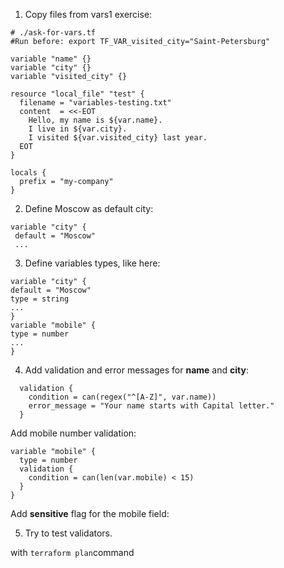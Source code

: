 1. Copy files from vars1 exercise:
````
# ./ask-for-vars.tf
#Run before: export TF_VAR_visited_city="Saint-Petersburg"

variable "name" {}
variable "city" {}
variable "visited_city" {}

resource "local_file" "test" {
  filename = "variables-testing.txt"
  content  = <<-EOT
    Hello, my name is ${var.name}.
    I live in ${var.city}.
    I visited ${var.visited_city} last year.
  EOT
}

locals {
  prefix = "my-company"
}
````

2. Define Moscow as default city:
 ````
 variable "city" {
  default = "Moscow"
  ...
 ````
   
3. Define variables types, like here:
````
variable "city" {
default = "Moscow"
type = string
...
}
variable "mobile" {
type = number
...
}
````
   
4. Add validation and error messages for **name** and **city**:
````
  validation {
    condition = can(regex("^[A-Z]", var.name))
    error_message = "Your name starts with Capital letter."
  }
````

Add mobile number validation:
````
variable "mobile" {
  type = number
  validation {
    condition = can(len(var.mobile) < 15)
  }
}
````

Add **sensitive** flag for the mobile field:


5. Try to test validators.

with `terraform plan`command